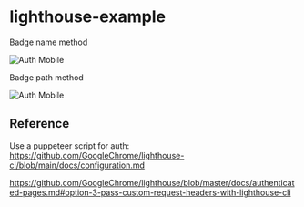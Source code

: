 # lighthouse-example

Badge name method

![Auth Mobile](https://github.com/Qarj/lighthouse-example/workflows/Auth%20Mobile/badge.svg)

Badge path method

![Auth Mobile](https://github.com/Qarj/lighthouse-example/actions/workflows/authMobile.yml/badge.svg)

## Reference

Use a puppeteer script for auth:
https://github.com/GoogleChrome/lighthouse-ci/blob/main/docs/configuration.md

https://github.com/GoogleChrome/lighthouse/blob/master/docs/authenticated-pages.md#option-3-pass-custom-request-headers-with-lighthouse-cli
